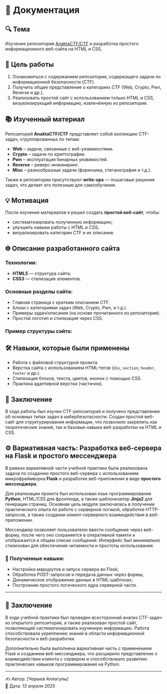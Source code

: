 # 📄 Документация

## 🔍 Тема
Изучение репозитория [AnaktaCTF/CTF](https://github.com/AnaktaCTF/CTF) и разработка простого информационного веб-сайта на HTML и CSS.

## 🎯 Цель работы
1. Ознакомиться с содержанием репозитория, содержащего задачи по информационной безопасности (CTF).
2. Получить общее представление о категориях CTF (Web, Crypto, Pwn, Reverse и др.).
3. Реализовать простой сайт с использованием только HTML и CSS, визуализирующий информацию, извлечённую из репозитория.

## 📚 Изученный материал
Репозиторий **AnaktaCTF/CTF** представляет собой коллекцию CTF-задач, сгруппированных по типам:
- **Web** – задачи, связанные с веб-уязвимостями.
- **Crypto** – задачи по криптографии.
- **Pwn** – эксплуатация бинарных уязвимостей.
- **Reverse** – реверс-инжиниринг.
- **Misc** – разнообразные задачи (форензика, стеганография и т.д.).

Также в репозитории присутствуют **write-ups** — пошаговые решения задач, что делает его полезным для самообучения.

## 💡 Мотивация
После изучения материалов я решил создать **простой веб-сайт**, чтобы:
- систематизировать полученную информацию;
- улучшить навыки работы с HTML и CSS;
- визуализировать категории CTF и их описание.

## 🌐 Описание разработанного сайта

### Технологии:
- **HTML5** — структура сайта;
- **CSS3** — стилизация элементов.

### Основные разделы сайта:
- Главная страница с кратким описанием CTF.
- Блоки с категориями задач (Web, Crypto, Pwn, и т.д.).
- Примеры задач/описания (на основе прочитанного из репозитория).
- Простой логотип и стилизация через CSS.

### Пример структуры сайта:

## 🛠️ Навыки, которые были применены
- Работа с файловой структурой проекта.
- Верстка сайта с использованием HTML-тегов (`div`, `section`, `header`, `footer` и др.).
- Стилизация блоков, текста, цветов, иконок с помощью CSS.
- Практика адаптивной верстки (частично).

## 🧾 Заключение
В ходе работы был изучен CTF-репозиторий и получено представление об основных типах задач в кибербезопасности. Создан простой веб-сайт для структурирования информации, что позволило закрепить как теоретические знания, так и базовые навыки веб-разработки на HTML и CSS.
## ⚙️ Вариативная часть: Разработка веб-сервера на Flask и простого мессенджера

В рамках вариативной части учебной практики была реализована задача по созданию простого веб-сервера с использованием микрофреймворка **Flask** и разработке веб-приложения в виде **простого мессенджера**.

Для реализации проекта был использован язык программирования **Python**, HTML/CSS для фронтенда, а также шаблонизатор **Jinja2** для генерации страниц. Основная цель модуля заключалась в получении практического опыта по работе с серверной логикой, обработке HTTP-запросов, а также создании клиент-серверного взаимодействия в веб-приложении.

Мессенджер позволяет пользователю ввести сообщение через веб-форму, после чего оно сохраняется в оперативной памяти и отображается в общем списке сообщений. Интерфейс был минимально стилизован для обеспечения читаемости и простоты использования.

### 🧠 Полученные навыки:
- Настройка маршрутов и запуск сервера во Flask;
- Обработка POST-запросов и передача данных через формы;
- Динамическое отображение данных в HTML-шаблонах;
- Построение простого логического ядра серверной части.

---

## 🧾 Заключение

В ходе учебной практики был проведен всесторонний анализ CTF-задач из открытого репозитория, а также реализован простой сайт, позволяющий систематизировать изученную информацию. Работа способствовала укреплению знаний в области информационной безопасности и веб-разработки. 

Дополнительно была выполнена вариативная часть с применением Flask и созданием веб-мессенджера, что расширило представление о взаимодействии клиента с сервером и способствовало развитию практических навыков программирования на Python.

---

✍️ Автор: *[Чарыев Аллагулы]*  
📅 Дата: *13 апреля 2025*
